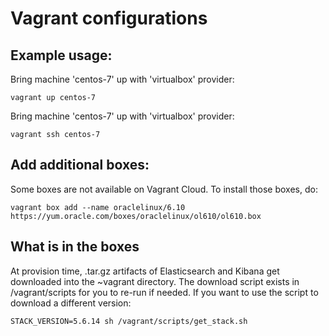 # Vagrant configurations

## Example usage:

Bring machine 'centos-7' up with 'virtualbox' provider:
  ```
  vagrant up centos-7
  ```

Bring machine 'centos-7' up with 'virtualbox' provider:
  ```
  vagrant ssh centos-7
  ```

## Add additional boxes:

Some boxes are not available on Vagrant Cloud. To install those boxes, do:
  ```
  vagrant box add --name oraclelinux/6.10 https://yum.oracle.com/boxes/oraclelinux/ol610/ol610.box
  ```

## What is in the boxes

At provision time, .tar.gz artifacts of Elasticsearch and Kibana get downloaded
into the ~vagrant directory. The download script exists in /vagrant/scripts for
you to re-run if needed. If you want to use the script to download a different
version:
  ```
  STACK_VERSION=5.6.14 sh /vagrant/scripts/get_stack.sh
  ```
